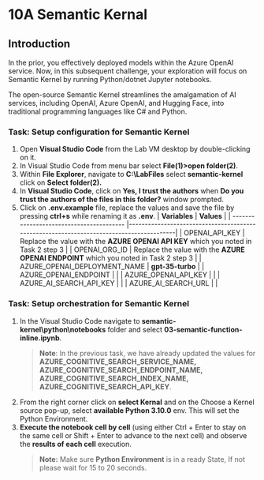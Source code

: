 # 10A Semantic Kernal

## Introduction

In the prior, you effectively deployed models within the Azure OpenAI service. Now, in this subsequent challenge, your exploration will focus on Semantic Kernel by running Python/dotnet Jupyter notebooks.

The open-source Semantic Kernel streamlines the amalgamation of AI services, including OpenAI, Azure OpenAI, and Hugging Face, into traditional programming languages like C# and Python.

### Task: Setup configuration for Semantic Kernel
1. Open **Visual Studio Code** from the Lab VM desktop by double-clicking on it.
2. In Visual Studio Code from menu bar select **File(1)>open folder(2)**.
3. Within **File Explorer**, navigate to **C:\LabFiles** select **semantic-kernel** click on **Select folder(2).**
4. In **Visual Studio Code**, click on **Yes, I trust the authors** when **Do you trust the authors of the files in this folder?** window prompted.
5. Click on **.env.example** file, replace the values and save the file by pressing **ctrl+s** while renaming it as **.env**.
   | **Variables**                            | **Values**                                                                              |
   | ---------------------------------------- |-----------------------------------------------------------------------------------------|
   | OPENAI_API_KEY                           | Replace the value with the **AZURE OPENAI API KEY** which you noted in Task 2 step 3    |
   | OPENAI_ORG_ID                            | Replace the value with the **AZURE OPENAI ENDPOINT** which you noted in Task 2 step 3   |
   | AZURE_OPENAI_DEPLOYMENT_NAME             | **gpt-35-turbo**                                                                        |
   | AZURE_OPENAI_ENDPOINT                    |                                                         |
   | AZURE_OPENAI_API_KEY                     | |
   | AZURE_AI_SEARCH_API_KEY     | |
   | AZURE_AI_SEARCH_URL        |                                              |

### Task: Setup orchestration for Semantic Kernel
1. In the Visual Studio Code navigate to **semantic-kernel\python\notebooks** folder and select **03-semantic-function-inline.ipynb**.
   > **Note**: In the previous task, we have already updated the values for **AZURE_COGNITIVE_SEARCH_SERVICE_NAME, AZURE_COGNITIVE_SEARCH_ENDPOINT_NAME, AZURE_COGNITIVE_SEARCH_INDEX_NAME, AZURE_COGNITIVE_SEARCH_API_KEY**.
2. From the right corner click on **select Kernal** and on the Choose a Kernel source pop-up, select **available Python 3.10.0** env. This will set the Python Environment.
3. **Execute the notebook cell by cell** (using either Ctrl + Enter to stay on the same cell or Shift + Enter to advance to the next cell) and observe the **results of each cell** execution.
   > **Note:** Make sure **Python Environment** is in a ready State, If not please wait for 15 to 20 seconds.
